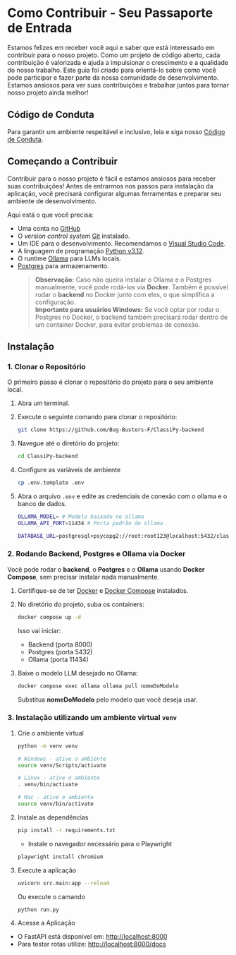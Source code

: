 # Como Contribuir - Seu Passaporte de Entrada

Estamos felizes em receber você aqui e saber que está interessado em contribuir para o nosso projeto. Como um projeto de código aberto, cada contribuição é valorizada e ajuda a impulsionar o crescimento e a qualidade do nosso trabalho. Este guia foi criado para orientá-lo sobre como você pode participar e fazer parte da nossa comunidade de desenvolvimento. Estamos ansiosos para ver suas contribuições e trabalhar juntos para tornar nosso projeto ainda melhor!

## Código de Conduta

Para garantir um ambiente respeitável e inclusivo, leia e siga nosso [Código de Conduta](./CODE_OF_CONDUCT.md).

## Começando a Contribuir

Contribuir para o nosso projeto é fácil e estamos ansiosos para receber suas contribuições! Antes de entrarmos nos passos para instalação da aplicação, você precisará configurar algumas ferramentas e preparar seu ambiente de desenvolvimento.

Aqui está o que você precisa:

- Uma conta no [GitHub](https://github.com/)
- O *version control system* [Git](https://git-scm.com/) instalado.
- Um IDE para o desenvolvimento. Recomendamos o [Visual Studio Code](https://code.visualstudio.com).
- A linguagem de programação [Python v3.12](https://www.python.org/downloads/release/python-3120/).
- O runtime [Ollama](https://ollama.com/download) para LLMs locais.
- [Postgres](https://www.postgresql.org/download/) para armazenamento.  
  > **Observação:** Caso não queira instalar o Ollama e o Postgres manualmente, você pode rodá-los via **Docker**. Também é possível rodar o **backend** no Docker junto com eles, o que simplifica a configuração.  
  > **Importante para usuários Windows:** Se você optar por rodar o Postgres no Docker, o backend também precisará rodar dentro de um container Docker, para evitar problemas de conexão.


## Instalação

### 1. Clonar o Repositório


O primeiro passo é clonar o repositório do projeto para o seu ambiente local.
1. Abra um terminal.

2. Execute o seguinte comando para clonar o repositório:
   ```bash
   git clone https://github.com/Bug-Busters-F/ClassiPy-backend
   ```

3. Navegue até o diretório do projeto:
   ```bash
   cd ClassiPy-backend
   ```

4. Configure as variáveis de ambiente
    ```sh
    cp .env.template .env
    ```

5. Abra o arquivo `.env` e edite as credenciais de conexão com o ollama e o banco de dados.

    ```sh
    OLLAMA_MODEL= # Modelo baixado no ollama
    OLLAMA_API_PORT=11434 # Porta padrão do ollama

    DATABASE_URL=postgresql+psycopg2://root:root123@localhost:5432/classipy_database
    ```

### 2. Rodando Backend, Postgres e Ollama via Docker

Você pode rodar o **backend**, o **Postgres** e o **Ollama** usando **Docker Compose**, sem precisar instalar nada manualmente.

1. Certifique-se de ter [Docker](https://www.docker.com/) e [Docker Compose](https://docs.docker.com/compose/install/) instalados.  

2. No diretório do projeto, suba os containers:

   ```bash
   docker compose up -d
   ```

   Isso vai iniciar:
   - Backend (porta 8000)  
   - Postgres (porta 5432)  
   - Ollama (porta 11434)  

3. Baixe o modelo LLM desejado no Ollama:
   ```bash
   docker compose exec ollama ollama pull nomeDoModelo
   ```
   Substitua **nomeDoModelo** pelo modelo que você deseja usar.  

### 3. Instalação utilizando um ambiente virtual `venv`

1. Crie o ambiente virtual

   ```sh
   python -m venv venv

   # Windows - ative o ambiente
   source venv/Scripts/activate

   # Linux - ative o ambiente
   . venv/bin/activate

   # Mac - ative o ambiente
   source venv/bin/activate
   ```

2. Instale as dependências

   ```sh
   pip install -r requirements.txt
   ```
   - Instale o navegador necessário para o Playwright
   ```sh
   playwright install chromium
   ```

3. Execute a aplicação

   ```sh
   uvicorn src.main:app --reload
   ```
   Ou execute o camando

   ```sh
   python run.py
   ```

4. Acesse a Aplicação
- O FastAPI está disponível em: [http://localhost:8000](http://localhost:8000)
- Para testar rotas utilize: [http://localhost:8000/docs](http://localhost:8000/docs)

